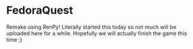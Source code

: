 # FedoraQuest
Remake using RenPy!
Literally started this today so not much will be uploaded here for a while.
Hopefully we will actually finish the game this time ;)
